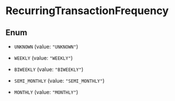

# RecurringTransactionFrequency

## Enum


* `UNKNOWN` (value: `"UNKNOWN"`)

* `WEEKLY` (value: `"WEEKLY"`)

* `BIWEEKLY` (value: `"BIWEEKLY"`)

* `SEMI_MONTHLY` (value: `"SEMI_MONTHLY"`)

* `MONTHLY` (value: `"MONTHLY"`)




